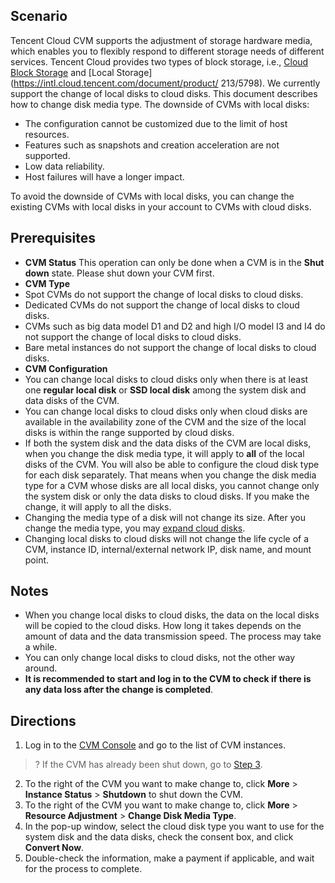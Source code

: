
## Scenario
Tencent Cloud CVM supports the adjustment of storage hardware media, which enables you to flexibly respond to different storage needs of different services.
Tencent Cloud provides two types of block storage, i.e., [Cloud Block Storage](https://intl.cloud.tencent.com/document/product/213/4953) and [Local Storage](https://intl.cloud.tencent.com/document/product/ 213/5798). We currently support the change of local disks to cloud disks. This document describes how to change disk media type.
The downside of CVMs with local disks:
- The configuration cannot be customized due to the limit of host resources.
- Features such as snapshots and creation acceleration are not supported.
- Low data reliability.
- Host failures will have a longer impact.

To avoid the downside of CVMs with local disks, you can change the existing CVMs with local disks in your account to CVMs with cloud disks.

<span id="LocalDiskPrecondition"></span>
## Prerequisites
- **CVM Status**
 This operation can only be done when a CVM is in the **Shut down** state. Please shut down your CVM first.
- **CVM Type**
 - Spot CVMs do not support the change of local disks to cloud disks.
 - Dedicated CVMs do not support the change of local disks to cloud disks.
 - CVMs such as big data model D1 and D2 and high I/O model I3 and I4 do not support the change of local disks to cloud disks.
 - Bare metal instances do not support the change of local disks to cloud disks.
- **CVM Configuration**
 - You can change local disks to cloud disks only when there is at least one **regular local disk** or **SSD local disk** among the system disk and data disks of the CVM.
 - You can change local disks to cloud disks only when cloud disks are available in the availability zone of the CVM and the size of the local disks is within the range supported by cloud disks.
 - If both the system disk and the data disks of the CVM are local disks, when you change the disk media type, it will apply to **all** of the local disks of the CVM. You will also be able to configure the cloud disk type for each disk separately.
 That means when you change the disk media type for a CVM whose disks are all local disks, you cannot change only the system disk or only the data disks to cloud disks. If you make the change, it will apply to all the disks.
 - Changing the media type of a disk will not change its size. After you change the media type, you may [expand cloud disks](https://intl.cloud.tencent.com/document/product/362/5747).
 - Changing local disks to cloud disks will not change the life cycle of a CVM, instance ID, internal/external network IP, disk name, and mount point.

<span id="LocalDiskNotice"></span>
## Notes

- When you change local disks to cloud disks, the data on the local disks will be copied to the cloud disks. How long it takes depends on the amount of data and the data transmission speed. The process may take a while.
- You can only change local disks to cloud disks, not the other way around.
- **It is recommended to start and log in to the CVM to check if there is any data loss after the change is completed**.

## Directions
1. Log in to the [CVM Console](https://console.cloud.tencent.com/cvm) and go to the list of CVM instances.
>? If the CVM has already been shut down, go to [Step 3](#step3).
2. To the right of the CVM you want to make change to, click **More** > **Instance Status** > **Shutdown** to shut down the CVM.
<span id="step3"></span>
3. To the right of the CVM you want to make change to, click **More** > **Resource Adjustment** > **Change Disk Media Type**.
4. In the pop-up window, select the cloud disk type you want to use for the system disk and the data disks, check the consent box, and click **Convert Now**.
5. Double-check the information, make a payment if applicable, and wait for the process to complete.
 
